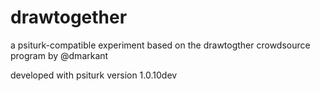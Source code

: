 drawtogether
============

a psiturk-compatible experiment based on the drawtogther crowdsource program by @dmarkant

developed with psiturk version 1.0.10dev